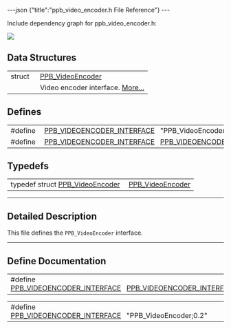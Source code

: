 ---json {"title":"ppb\_video\_encoder.h File Reference"} ---

Include dependency graph for ppb\_video\_encoder.h:

![](/docs/native-client/pepper_stable/c/ppb__video__encoder_8h__incl.png)

Data Structures
---------------

<table><tbody><tr class="odd"><td style="text-align: right;">struct  </td><td><a href="/docs/native-client/pepper_stable/c/struct_p_p_b___video_encoder__0__2/" class="el">PPB_VideoEncoder</a></td></tr><tr class="even"><td style="text-align: right;"> </td><td>Video encoder interface. <a href="/docs/native-client/pepper_stable/c/struct_p_p_b___video_encoder__0__2#details">More...</a><br />
</td></tr></tbody></table>

Defines
-------

<table><tbody><tr class="odd"><td style="text-align: right;">#define </td><td><a href="/docs/native-client/pepper_stable/c/ppb__video__encoder_8h#af8c3e2794a4f7f9cbd6c253cbacfe177" class="el">PPB_VIDEOENCODER_INTERFACE</a>   "PPB_VideoEncoder;0.2"</td></tr><tr class="even"><td style="text-align: right;">#define </td><td><a href="/docs/native-client/pepper_stable/c/ppb__video__encoder_8h#abdb2ab6ab0553f6b0086aee71996ea3d" class="el">PPB_VIDEOENCODER_INTERFACE</a>   <a href="/docs/native-client/pepper_stable/c/ppb__video__encoder_8h#af8c3e2794a4f7f9cbd6c253cbacfe177" class="el">PPB_VIDEOENCODER_INTERFACE</a></td></tr></tbody></table>

Typedefs
--------

<table><tbody><tr class="odd"><td style="text-align: right;">typedef struct <a href="/docs/native-client/pepper_stable/c/struct_p_p_b___video_encoder__0__2/" class="el">PPB_VideoEncoder</a> </td><td><a href="/docs/native-client/pepper_stable/c/group___interfaces#ga1a72f170f2aaa94cd41aa16949e27973" class="el">PPB_VideoEncoder</a></td></tr></tbody></table>

------------------------------------------------------------------------

<span id="details" class="anchor" style="margin: 0;"></span>

Detailed Description
--------------------

This file defines the `PPB_VideoEncoder` interface.

------------------------------------------------------------------------

Define Documentation
--------------------

<span id="abdb2ab6ab0553f6b0086aee71996ea3d" class="anchor" style="margin: 0;"></span>

<table><tbody><tr class="odd"><td>#define <a href="/docs/native-client/pepper_stable/c/ppb__video__encoder_8h#abdb2ab6ab0553f6b0086aee71996ea3d" class="el">PPB_VIDEOENCODER_INTERFACE</a>   <a href="/docs/native-client/pepper_stable/c/ppb__video__encoder_8h#af8c3e2794a4f7f9cbd6c253cbacfe177" class="el">PPB_VIDEOENCODER_INTERFACE</a></td></tr></tbody></table>

<span id="af8c3e2794a4f7f9cbd6c253cbacfe177" class="anchor" style="margin: 0;"></span>

<table><tbody><tr class="odd"><td>#define <a href="/docs/native-client/pepper_stable/c/ppb__video__encoder_8h#af8c3e2794a4f7f9cbd6c253cbacfe177" class="el">PPB_VIDEOENCODER_INTERFACE</a>   "PPB_VideoEncoder;0.2"</td></tr></tbody></table>
